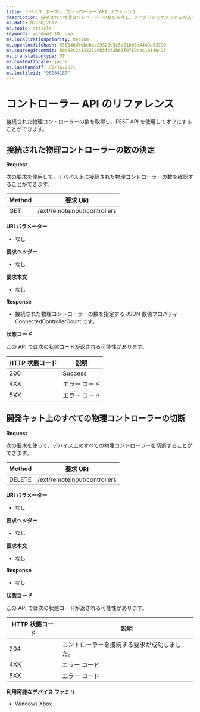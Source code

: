 ```yaml
---
title: デバイス ポータル コントローラー API リファレンス
description: 接続された物理コントローラーの数を取得し、プログラムでオフにする方法について説明します。
ms.date: 02/08/2017
ms.topic: article
keywords: windows 10, uwp
ms.localizationpriority: medium
ms.openlocfilehash: 535846d7dbeb2d29328b5c5d01b06d4449a53790
ms.sourcegitcommit: b0a82c2a132212eb5fb72b67f0789cac1014642f
ms.translationtype: MT
ms.contentlocale: ja-JP
ms.lasthandoff: 01/16/2021
ms.locfileid: "98254187"
---
```

# <a name="controller-api-reference"></a>コントローラー API のリファレンス

接続された物理コントローラーの数を取得し、REST API を使用してオフにすることができます。

## <a name="determine-the-number-of-attached-physical-controllers"></a>接続された物理コントローラーの数の決定

**Request**

次の要求を使用して、デバイス上に接続された物理コントローラーの数を確認することができます。

Method | 要求 URI |
-------|-------------|
| GET | /ext/remoteinput/controllers |

**URI パラメーター**

- なし

**要求ヘッダー**

- なし

**要求本文**   

- なし

**Response**   

- 接続された物理コントローラーの数を指定する JSON 数値プロパティ ConnectedControllerCount です。

**状態コード**

この API では次の状態コードが返される可能性があります。

| HTTP 状態コード | 説明 |
|------------------|-------------|
| 200 | Success |
| 4XX | エラー コード |
| 5XX | エラー コード |

## <a name="disconnect-all-physical-controllers-on-the-devkit"></a>開発キット上のすべての物理コントローラーの切断

**Request**

次の要求を使って、デバイス上のすべての物理コントローラーを切断することができます。

| Method | 要求 URI |
|--------|-------------|
| DELETE | /ext/remoteinput/controllers |

**URI パラメーター**

- なし

**要求ヘッダー**

- なし

**要求本文**   

- なし

**Response**   

- なし 

**状態コード**

この API では次の状態コードが返される可能性があります。

| HTTP 状態コード | 説明 |
|------------------|-------------|
| 204 | コントローラーを接続する要求が成功しました。 |
| 4XX | エラー コード |
| 5XX | エラー コード |

**利用可能なデバイス ファミリ**

* Windows Xbox
